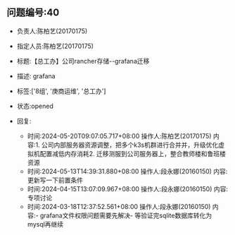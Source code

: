 ## 问题编号:40
- 负责人:陈柏艺(20170175)
- 指定人员:陈柏艺(20170175)
- 标题:【总工办】公司rancher存储--grafana迁移
- 描述:
grafana

- 标签:['8组', '庚商运维', '总工办']
- 状态:opened
- 回复:
    - 时间:2024-05-20T09:07:05.717+08:00
      操作人:陈柏艺(20170175)
      内容:1. 公司内部服务器资源调整，把多个k3s机群进行合并并，升级优化虚拟机配置减低内存消耗2. 迁移测服到公司服务器上，整合教师楼和鲁班楼资源
    - 时间:2024-05-13T14:39:31.880+08:00
      操作人:段永娜(20160150)
      内容:更新写一下前置条件
    - 时间:2024-04-15T13:07:09.967+08:00
      操作人:段永娜(20160150)
      内容:专项讨论
    - 时间:2024-03-18T12:37:52.561+08:00
      操作人:段永娜(20160150)
      内容:- grafana文件权限问题需要先解决- 等验证完sqlite数据库转化为mysql再继续